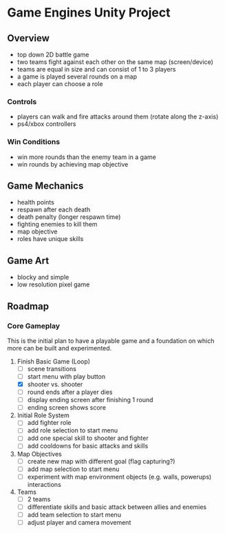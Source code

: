 # Game Engines Unity Project

## Overview

- top down 2D battle game
- two teams fight against each other on the same map (screen/device)
- teams are equal in size and can consist of 1 to 3 players
- a game is played several rounds on a map
- each player can choose a role

### Controls

- players can walk and fire attacks around them (rotate along the z-axis)
- ps4/xbox controllers

### Win Conditions

- win more rounds than the enemy team in a game
- win rounds by achieving map objective

## Game Mechanics

- health points
- respawn after each death
- death penalty (longer respawn time)
- fighting enemies to kill them
- map objective
- roles have unique skills

## Game Art

- blocky and simple
- low resolution pixel game

## Roadmap

### Core Gameplay

This is the initial plan to have a playable game and a foundation on which more can be built and experimented.

1. Finish Basic Game (Loop)
   - [ ] scene transitions
   - [ ] start menu with play button
   - [x] shooter vs. shooter
   - [ ] round ends after a player dies
   - [ ] display ending screen after finishing 1 round
   - [ ] ending screen shows score
2. Initial Role System
   - [ ] add fighter role
   - [ ] add role selection to start menu
   - [ ] add one special skill to shooter and fighter
   - [ ] add cooldowns for basic attacks and skills
3. Map Objectives
   - [ ] create new map with different goal (flag capturing?)
   - [ ] add map selection to start menu
   - [ ] experiment with map environment objects (e.g. walls, powerups) interactions
4. Teams
   - [ ] 2 teams
   - [ ] differentiate skills and basic attack between allies and enemies
   - [ ] add team selection to start menu
   - [ ] adjust player and camera movement
